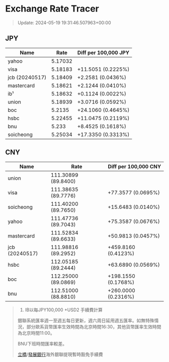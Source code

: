 # Exchange Rate Tracer

> Update: 2024-05-19 19:31:46.507963+00:00

## JPY

| Name           |    Rate | Diff per 100,000 JPY   |
|----------------|---------|------------------------|
| yahoo          | 5.17032 |                        |
| visa           | 5.18183 | +11.5051 (0.2225%)     |
| jcb (20240517) | 5.18409 | +2.2581 (0.0436%)      |
| mastercard     | 5.18621 | +2.1244 (0.0410%)      |
| ib¹            | 5.18632 | +0.1124 (0.0022%)      |
| union          | 5.18939 | +3.0716 (0.0592%)      |
| boc            | 5.2135  | +24.1060 (0.4645%)     |
| hsbc           | 5.22455 | +11.0475 (0.2119%)     |
| bnu            | 5.233   | +8.4525 (0.1618%)      |
| soicheong      | 5.25034 | +17.3350 (0.3313%)     |

## CNY

| Name           | Rate                | Diff per 100,000 CNY   |
|----------------|---------------------|------------------------|
| union          | 111.30899	(89.8400) |                        |
| visa           | 111.38635	(89.7776) | +77.3577 (0.0695%)     |
| soicheong      | 111.40200	(89.7650) | +15.6483 (0.0140%)     |
| yahoo          | 111.47736	(89.7043) | +75.3587 (0.0676%)     |
| mastercard     | 111.52834	(89.6633) | +50.9813 (0.0457%)     |
| jcb (20240517) | 111.98816	(89.2952) | +459.8160 (0.4123%)    |
| hsbc           | 112.05185	(89.2444) | +63.6890 (0.0569%)     |
| boc            | 112.25000	(89.0869) | +198.1550 (0.1768%)    |
| bnu            | 112.51000	(88.8810) | +260.0000 (0.2316%)    |


> 1. IB以每JPY100,000 +USD2 手續費計算
>
> 銀聯系統匯率週一至週五每日更新，週六周日延用週五匯率。如無特殊情況，部分歐系貨幣匯率生效時間為北京時間16:30，其他貨幣匯率生效時間為北京時間11:00。
>
> BNU下班時間匯率較差。
>
> [立橋](https://www.wlbank.com.mo/uploads/ueditor/file/20181211/1544536513900230.pdf)/[發展銀行](https://www.mdb.com.mo/Service_Charges_20230728.pdf)海外銀聯提現暫時豁免手續費

